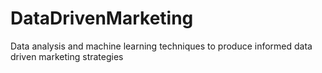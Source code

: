 # DataDrivenMarketing
Data analysis and machine learning techniques to produce informed data driven marketing strategies
